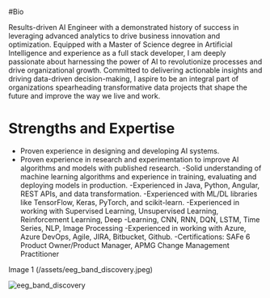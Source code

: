 #Bio

Results-driven AI Engineer with a demonstrated history of success in leveraging advanced analytics to drive business innovation and optimization. Equipped with a Master of Science degree in Artificial Intelligence and experience as a full stack developer, I am deeply passionate about harnessing the power of AI to revolutionize processes and drive organizational growth. Committed to delivering actionable insights and driving data-driven decision-making, I aspire to be an integral part of organizations spearheading transformative data projects that shape the future and improve the way we live and work.

# Strengths and Expertise
- Proven experience in designing and developing AI systems.
- Proven experience in research and experimentation to improve AI algorithms and models with published
research.
-Solid understanding of machine learning algorithms and experience in training, evaluating and deploying
models in production.
-Experienced in Java, Python, Angular, REST APIs, and data transformation.
-Experienced with ML/DL libraries like TensorFlow, Keras, PyTorch, and scikit-learn.
-Experienced in working with Supervised Learning, Unsupervised Learning, Reinforcement Learning, Deep
-Learning, CNN, RNN, DQN, LSTM, Time Series, NLP, Image Processing
-Experienced in working with Azure, Azure DevOps, Agile, JIRA, Bitbucket, Github.
-Certifications: SAFe 6 Product Owner/Product Manager, APMG Change Management Practitioner


Image 1 (/assets/eeg_band_discovery.jpeg)

![eeg_band_discovery](https://github.com/Farsanity/github-portfolio/assets/94366850/b1b0eed3-c951-4b65-aece-08f4de72c41a)



